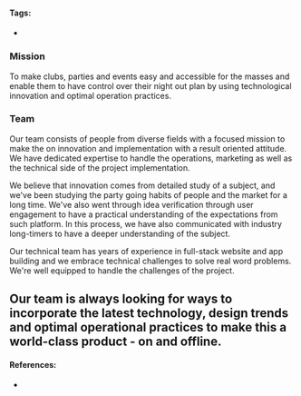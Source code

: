 #### Tags:
-
### Mission
To make clubs, parties and events easy and accessible for the masses and enable them to have control over their night out plan by using technological innovation and optimal operation practices.

### Team
Our team consists of people from diverse fields with a focused mission to make the  on innovation and implementation with a result oriented attitude. We have dedicated expertise to handle the operations, marketing as well as the technical side of the project implementation.

We believe that innovation comes from detailed study of a subject, and we've been studying the party going habits of people and the market for a long time. We've also went through idea verification through user engagement to have a practical understanding of the expectations from such platform. In this process, we have also communicated with industry long-timers to have a deeper understanding of the subject. 

Our technical team has years of experience in full-stack website and app building and we embrace technical challenges to solve real word problems. We're well equipped to handle the challenges of the project. 

Our team is always looking for ways to incorporate the latest technology, design trends and optimal operational practices to make this a world-class product - on and offline.
-
#### References:
- 